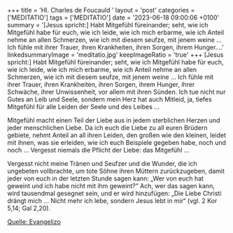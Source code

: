 +++
title = 'Hl. Charles de Foucauld  '
layout = 'post'
categories = ['MEDITATIO']
tags = ['MEDITATIO']
date = '2023-06-18 09:00:06 +0100'
summary = '[Jesus spricht:] Habt Mitgefühl füreinander; seht, wie ich Mitgefühl habe für euch, wie ich leide, wie ich mich erbarme, wie ich Anteil nehme an allen Schmerzen, wie ich mit diesem seufze, mit jenem weine … Ich fühle mit ihrer Trauer, ihren Krankheiten, ihren Sorgen, ihrem Hunger....'
linkedsummaryImage = 'meditatio.jpg'
keepImageRatio = 'true'
+++
[Jesus spricht:] Habt Mitgefühl füreinander; seht, wie ich Mitgefühl habe für euch, wie ich leide, wie ich mich erbarme, wie ich Anteil nehme an allen Schmerzen, wie ich mit diesem seufze, mit jenem weine … Ich fühle mit ihrer Trauer, ihren Krankheiten, ihren Sorgen, ihrem Hunger, ihrer Schwäche, ihrer Unwissenheit, vor allem mit ihren Sünden.<!--more--> Ich tue nicht nur Gutes an Leib und Seele, sondern mein Herz hat auch Mitleid, ja, tiefes Mitgefühl für alle Leiden der Seele und des Leibes …

Mitgefühl macht einen Teil der Liebe aus in jedem sterblichen Herzen und jeder menschlichen Liebe. Da ich euch die Liebe zu all euren Brüdern gebiete, nehmt Anteil an all ihren Leiden, den großen wie den kleinen, leidet mit ihnen, was sie erleiden, wie ich euch Beispiele gegeben habe, noch und noch … Vergesst niemals die Pflicht der Liebe: das Mitgefühl …

Vergesst nicht meine Tränen und Seufzer und die Wunder, die ich ungebeten vollbrachte, um tote Söhne ihren Müttern zurückzugeben, damit jeder von euch in der letzten Stunde sagen kann: „Wer von euch hat geweint und ich habe nicht mit ihm geweint?“ Ach, wer das sagen kann, wird tausendmal gesegnet sein, und er wird hinzufügen: „Die Liebe Christi drängt mich … Nicht mehr ich lebe, sondern Jesus lebt in mir“ (vgl. 2 Kor 5,14; Gal 2,20).




[Quelle: Evangelizo](https://evangeliumtagfuertag.org/DE/gospel)
